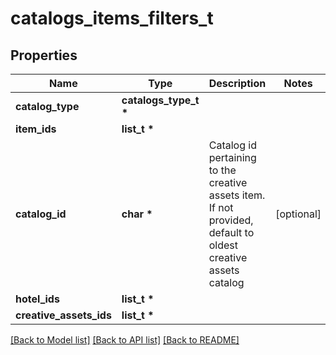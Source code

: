 # catalogs_items_filters_t

## Properties
Name | Type | Description | Notes
------------ | ------------- | ------------- | -------------
**catalog_type** | **catalogs_type_t \*** |  | 
**item_ids** | **list_t \*** |  | 
**catalog_id** | **char \*** | Catalog id pertaining to the creative assets item. If not provided, default to oldest creative assets catalog | [optional] 
**hotel_ids** | **list_t \*** |  | 
**creative_assets_ids** | **list_t \*** |  | 

[[Back to Model list]](../README.md#documentation-for-models) [[Back to API list]](../README.md#documentation-for-api-endpoints) [[Back to README]](../README.md)


